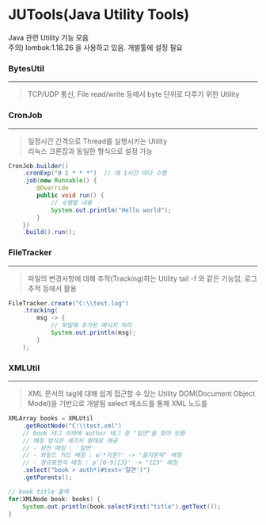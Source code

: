 # JUTools(Java Utility Tools)
Java 관련 Utility 기능 모음    
주의) lombok:1.18.26 을 사용하고 있음. 개발툴에 설정 필요    

### BytesUtil   
----------------------------------    
> TCP/UDP 통신, File read/write 등에서 byte 단위로 다루기 위한 Utility   

### CronJob   
----------------------------------    
> 일정시간 간격으로 Thread를 실행시키는 Utility    
> 리눅스 크론잡과 동일한 형식으로 설정 가능
```java
CronJob.builder()
    .cronExp("0 1 * * *")  // 매 1시간 마다 수행
    .job(new Runnable() {
        @Override
        public void run() {
            // 수행할 내용
            System.out.println("Hello world");
        }
    })
    .build().run();
```

### FileTracker   
----------------------------------    
> 파일의 변경사항에 대해 추적(Tracking)하는 Utility
> tail -f 와 같은 기능임, 로그 추적 등에서 활용
```java
FileTracker.create("C:\\test.log")
    .tracking(
        msg -> {
            // 파일에 추가된 메시지 처리
            System.out.println(msg);
        }
    );
```

### XMLUtil    
----------------------------------    
> XML 문서의 tag에 대해 쉽게 접근할 수 있는 Utility
> DOM(Document Object Model)을 기반으로 개발됨
> select 메소드를 통해 XML 노드를 

```java
XMLArray books = XMLUtil
    .getRootNode("C:\\test.xml")
    // book 테그 이하에 author 테그 중 "일연"을 찾아 반환
    // 매칭 방식은 세가지 형태로 제공
    // - 완전 매칭 : '일연'
    // - 와일드 카드 매칭 : w'*지문?' -> "을지문덕" 매칭
    // - 정규표현식 매칭 : p'[0-9]{3}' -> "123" 매칭
    .select("book > auth*(#text='일연')")
    .getParents(); 

// book title 출력
for(XMLNode book: books) {
	System.out.println(book.selectFirst("title").getText());
}
```


